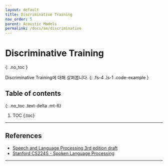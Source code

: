 ```yaml
---
layout: default
title: Discriminative Training
nav_order: 5
parent: Acoustic Models
permalink: /docs/am/discriminative
---
```


# Discriminative Training
{: .no_toc }

Discriminative Training에 대해 살펴봅니다.
{: .fs-4 .ls-1 .code-example }


## Table of contents
{: .no_toc .text-delta .mt-6}

1. TOC
{:toc}


---


## References

- [Speech and Language Processing 3rd edition draft](https://web.stanford.edu/~jurafsky/slp3)
- [Stanford CS224S - Spoken Language Processing](https://web.stanford.edu/class/cs224s)


---